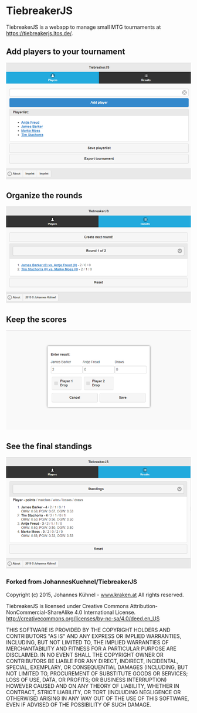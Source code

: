 # TiebreakerJS

TiebreakerJS is a webapp to manage small MTG tournaments at https://tiebreakerjs.ltos.de/.

## Add players to your tournament

<img src="docs/tiebreakerjs-screen-1.PNG" />

## Organize the rounds

<img src="docs/tiebreakerjs-screen-2.PNG" />

## Keep the scores

<img src="docs/tiebreakerjs-screen-3.PNG" />

## See the final standings

<img src="docs/tiebreakerjs-screen-4.PNG" />


### Forked from JohannesKuehnel/TiebreakerJS

Copyright (c) 2015, Johannes Kühnel - www.kraken.at
All rights reserved.

TiebreakerJS is licensed under Creative Commons Attribution-NonCommercial-ShareAlike 4.0 International License.
http://creativecommons.org/licenses/by-nc-sa/4.0/deed.en_US

THIS SOFTWARE IS PROVIDED BY THE COPYRIGHT HOLDERS AND CONTRIBUTORS "AS IS" AND
ANY EXPRESS OR IMPLIED WARRANTIES, INCLUDING, BUT NOT LIMITED TO, THE IMPLIED
WARRANTIES OF MERCHANTABILITY AND FITNESS FOR A PARTICULAR PURPOSE ARE
DISCLAIMED. IN NO EVENT SHALL THE COPYRIGHT OWNER OR CONTRIBUTORS BE LIABLE FOR
ANY DIRECT, INDIRECT, INCIDENTAL, SPECIAL, EXEMPLARY, OR CONSEQUENTIAL DAMAGES
(INCLUDING, BUT NOT LIMITED TO, PROCUREMENT OF SUBSTITUTE GOODS OR SERVICES;
LOSS OF USE, DATA, OR PROFITS; OR BUSINESS INTERRUPTION) HOWEVER CAUSED AND
ON ANY THEORY OF LIABILITY, WHETHER IN CONTRACT, STRICT LIABILITY, OR TORT
(INCLUDING NEGLIGENCE OR OTHERWISE) ARISING IN ANY WAY OUT OF THE USE OF THIS
SOFTWARE, EVEN IF ADVISED OF THE POSSIBILITY OF SUCH DAMAGE.
